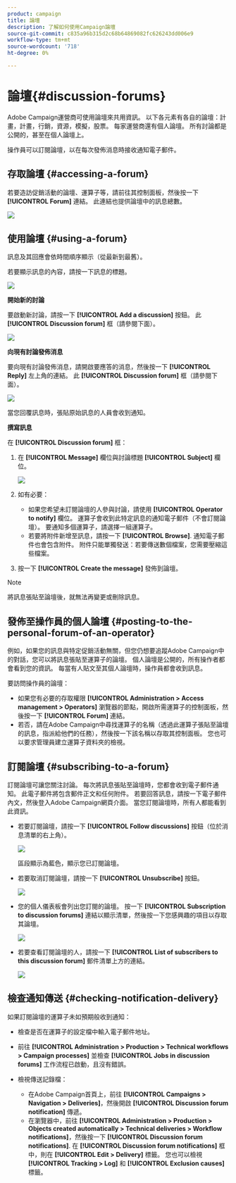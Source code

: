 ```yaml
---
product: campaign
title: 論壇
description: 了解如何使用Campaign論壇
source-git-commit: c835a96b315d2c68b64869082fc626243dd006e9
workflow-type: tm+mt
source-wordcount: '718'
ht-degree: 0%

---
```


# 論壇{#discussion-forums}

Adobe Campaign運營商可使用論壇來共用資訊。 以下各元素有各自的論壇：計畫，計畫，行銷，資源，模擬，股票。 每家運營商還有個人論壇。 所有討論都是公開的，甚至在個人論壇上。

操作員可以訂閱論壇，以在每次發佈消息時接收通知電子郵件。

## 存取論壇 {#accessing-a-forum}

若要造訪促銷活動的論壇、運算子等，請前往其控制面板，然後按一下 **[!UICONTROL Forum]** 連結。 此連結也提供論壇中的訊息總數。

![](assets/mrm_forum_access_link.png)

## 使用論壇 {#using-a-forum}

訊息及其回應會依時間順序顯示（從最新到最舊）。

若要顯示訊息的內容，請按一下訊息的標題。

![](assets/mrm_forum_expand_msg.png)

**開始新的討論**

要啟動新討論，請按一下 **[!UICONTROL Add a discussion]** 按鈕。 此 **[!UICONTROL Discussion forum]** 框（請參閱下面）。

![](assets/mrm_forum_new_thread.png)

**向現有討論發佈消息**

要向現有討論發佈消息，請開啟要應答的消息，然後按一下 **[!UICONTROL Reply]** 左上角的連結。 此 **[!UICONTROL Discussion forum]** 框（請參閱下面）。

![](assets/mrm_forum_answer_msg.png)

當您回覆訊息時，張貼原始訊息的人員會收到通知。

**撰寫訊息**

在 **[!UICONTROL Discussion forum]** 框：

1. 在 **[!UICONTROL Message]** 欄位與討論標題 **[!UICONTROL Subject]** 欄位。

   ![](assets/mrm_forum_edit_msg.png)

1. 如有必要：

   * 如果您希望未訂閱論壇的人參與討論，請使用 **[!UICONTROL Operator to notify]** 欄位。 運算子會收到此特定訊息的通知電子郵件（不會訂閱論壇）。 要通知多個運算子，請選擇一組運算子。
   * 若要將附件新增至訊息，請按一下 **[!UICONTROL Browse]**. 通知電子郵件也會包含附件。 附件只能單獨發送：若要傳送數個檔案，您需要壓縮這些檔案。

1. 按一下 **[!UICONTROL Create the message]** 發佈到論壇。

>[!NOTE]
>
>將訊息張貼至論壇後，就無法再變更或刪除訊息。

## 發佈至操作員的個人論壇 {#posting-to-the-personal-forum-of-an-operator}

例如，如果您的訊息與特定促銷活動無關，但您仍想要追蹤Adobe Campaign中的對話，您可以將訊息張貼至運算子的論壇。 個人論壇是公開的，所有操作者都會看到您的資訊。 每當有人貼文至其個人論壇時，操作員都會收到訊息。

要訪問操作員的論壇：

* 如果您有必要的存取權限 **[!UICONTROL Administration > Access management > Operators]** 瀏覽器的節點，開啟所需運算子的控制面板，然後按一下 **[!UICONTROL Forum]** 連結。
* 若否，請在Adobe Campaign中尋找運算子的名稱（透過此運算子張貼至論壇的訊息，指派給他們的任務），然後按一下該名稱以存取其控制面板。 您也可以要求管理員建立運算子資料夾的檢視。

## 訂閱論壇 {#subscribing-to-a-forum}

訂閱論壇可讓您關注討論。 每次將訊息張貼至論壇時，您都會收到電子郵件通知。 此電子郵件將包含郵件正文和任何附件。 若要回答訊息，請按一下電子郵件內文，然後登入Adobe Campaign網頁介面。 當您訂閱論壇時，所有人都能看到此資訊。

* 若要訂閱論壇，請按一下 **[!UICONTROL Follow discussions]** 按鈕（位於消息清單的右上角）。

   ![](assets/mrm_forum_subscribe.png)

   區段顯示為藍色，顯示您已訂閱論壇。

* 若要取消訂閱論壇，請按一下 **[!UICONTROL Unsubscribe]** 按鈕。

   ![](assets/mrm_forum_unsubscribe.png)

* 您的個人儀表板會列出您訂閱的論壇。 按一下 **[!UICONTROL Subscription to discussion forums]** 連結以顯示清單，然後按一下您感興趣的項目以存取其論壇。

   ![](assets/platform_dashboard_operator_subscr_forums.png)

* 若要查看訂閱論壇的人，請按一下 **[!UICONTROL List of subscribers to this discussion forum]** 郵件清單上方的連結。

   ![](assets/mrm_forum_subscribers.png)

## 檢查通知傳送 {#checking-notification-delivery}

如果訂閱論壇的運算子未如預期般收到通知：

* 檢查是否在運算子的設定檔中輸入電子郵件地址。
* 前往 **[!UICONTROL Administration > Production > Technical workflows > Campaign processes]** 並檢查 **[!UICONTROL Jobs in discussion forums]** 工作流程已啟動，且沒有錯誤。
* 檢視傳送記錄檔：

   * 在Adobe Campaign首頁上，前往 **[!UICONTROL Campaigns > Navigation > Deliveries]**，然後開啟 **[!UICONTROL Discussion forum notification]** 傳遞。
   * 在瀏覽器中，前往 **[!UICONTROL Administration > Production > Objects created automatically > Technical deliveries > Workflow notifications]**，然後按一下 **[!UICONTROL Discussion forum notifications]**.
   在 **[!UICONTROL Discussion forum notifications]** 框中，則在 **[!UICONTROL Edit > Delivery]** 標籤。 您也可以檢視 **[!UICONTROL Tracking > Log]** 和 **[!UICONTROL Exclusion causes]** 標籤。
